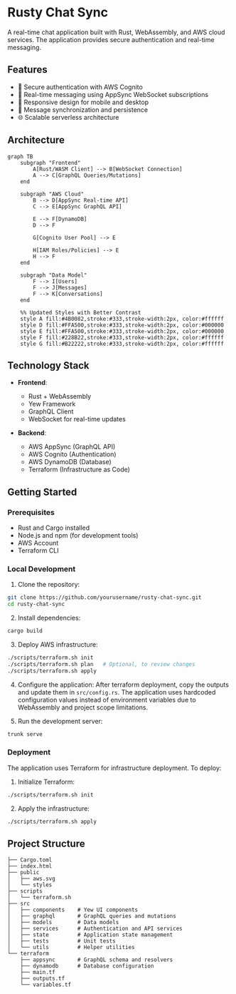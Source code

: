 # Rusty Chat Sync

A real-time chat application built with Rust, WebAssembly, and AWS cloud services. The application provides secure authentication and real-time messaging.

## Features

- 🔐 Secure authentication with AWS Cognito
- 💬 Real-time messaging using AppSync WebSocket subscriptions
- 📱 Responsive design for mobile and desktop
- 🔄 Message synchronization and persistence
- 🌐 Scalable serverless architecture

## Architecture

```mermaid
graph TB
    subgraph "Frontend"
        A[Rust/WASM Client] --> B[WebSocket Connection]
        A --> C[GraphQL Queries/Mutations]
    end

    subgraph "AWS Cloud"
        B --> D[AppSync Real-time API]
        C --> E[AppSync GraphQL API]

        E --> F[DynamoDB]
        D --> F

        G[Cognito User Pool] --> E

        H[IAM Roles/Policies] --> E
        H --> F
    end

    subgraph "Data Model"
        F --> I[Users]
        F --> J[Messages]
        F --> K[Conversations]
    end

    %% Updated Styles with Better Contrast
    style A fill:#4B0082,stroke:#333,stroke-width:2px, color:#ffffff
    style D fill:#FFA500,stroke:#333,stroke-width:2px, color:#000000
    style E fill:#FFA500,stroke:#333,stroke-width:2px, color:#000000
    style F fill:#228B22,stroke:#333,stroke-width:2px, color:#ffffff
    style G fill:#B22222,stroke:#333,stroke-width:2px, color:#ffffff
```

## Technology Stack

- **Frontend**:

  - Rust + WebAssembly
  - Yew Framework
  - GraphQL Client
  - WebSocket for real-time updates

- **Backend**:
  - AWS AppSync (GraphQL API)
  - AWS Cognito (Authentication)
  - AWS DynamoDB (Database)
  - Terraform (Infrastructure as Code)

## Getting Started

### Prerequisites

- Rust and Cargo installed
- Node.js and npm (for development tools)
- AWS Account
- Terraform CLI

### Local Development

1. Clone the repository:

```bash
git clone https://github.com/yourusername/rusty-chat-sync.git
cd rusty-chat-sync
```

2. Install dependencies:

```bash
cargo build
```

3. Deploy AWS infrastructure:

```bash
./scripts/terraform.sh init
./scripts/terraform.sh plan   # Optional, to review changes
./scripts/terraform.sh apply
```

4. Configure the application:
   After terraform deployment, copy the outputs and update them in `src/config.rs`. The application uses hardcoded configuration values instead of environment variables due to WebAssembly and project scope limitations.

5. Run the development server:

```bash
trunk serve
```

### Deployment

The application uses Terraform for infrastructure deployment. To deploy:

1. Initialize Terraform:

```bash
./scripts/terraform.sh init
```

2. Apply the infrastructure:

```bash
./scripts/terraform.sh apply
```

## Project Structure

```
├── Cargo.toml
├── index.html
├── public
│   ├── aws.svg
│   └── styles
├── scripts
│   └── terraform.sh
├── src
│   ├── components    # Yew UI components
│   ├── graphql       # GraphQL queries and mutations
│   ├── models        # Data models
│   ├── services      # Authentication and API services
│   ├── state         # Application state management
│   ├── tests         # Unit tests
│   └── utils         # Helper utilities
└── terraform
    ├── appsync       # GraphQL schema and resolvers
    ├── dynamodb      # Database configuration
    ├── main.tf
    ├── outputs.tf
    └── variables.tf
```
